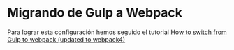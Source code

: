 # Migrando de Gulp a Webpack

Para lograr esta configuración hemos seguido el tutorial [How to switch from Gulp to webpack (updated to webpack4)](https://www.valentinog.com/blog/from-gulp-to-webpack-4-tutorial)

